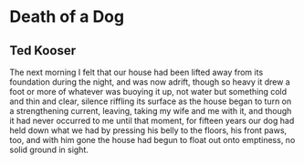 # Death of a Dog
## Ted Kooser
The next morning I felt that our house
had been lifted away from its foundation
during the night, and was now adrift,
though so heavy it drew a foot or more
of whatever was buoying it up, not water
but something cold and thin and clear,
silence riffling its surface as the house
began to turn on a strengthening current,
leaving, taking my wife and me with it,
and though it had never occurred
to me until that moment, for fifteen years
our dog had held down what we had
by pressing his belly to the floors,
his front paws, too, and with him gone
the house had begun to float out onto
emptiness, no solid ground in sight.